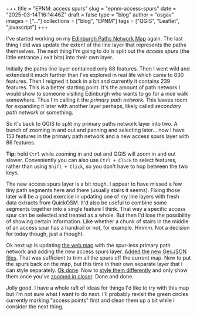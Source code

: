 
+++
title = "EPNM: access spurs"
slug = "epnm-access-spurs"
date = "2025-03-14T16:14:46Z"
draft = false
type = "blog"
author = "osgav"
images = ["..."]
collections = ["blog", "EPNM"]
tags = ["QGIS", "Leaflet", "javascript"]
+++

I've started working on my [Edinburgh Paths Network Map](/portfolio/edinburgh-paths-network-map.html) again. The last thing I did was update the extent of the line layer that represents the paths themselves. The next thing I'm going to do is split out the *access spurs* (the little entrance / exit bits) into their own layer. 

Initially the paths line layer contained only 88 features. Then I went wild and extended it much further than I've explored in real life which came to 830 features. Then I reigned it back in a bit and currently it contains 239 features. This is a better starting point. It's the amount of path network I would show to someone visiting Edinburgh who wants to go for a nice walk somewhere. Thus I'm calling it the *primary path network.* This leaves room for expanding it later with another layer perhaps, likely called *secondary path network* or something. 

So it's back to QGIS to split my primary paths network layer into two. A bunch of zooming in and out and panning and selecting later... now I have 153 features in the primary path network and a new access spurs layer with 86 features. 

**Tip:** hold `Ctrl` while zooming in and out and QGIS will zoom in and out slower. Conveniently you can also use `Ctrl + Click` to select features, rather than using `Shift + Click`, so you don't have to hop between the two keys. 

The new access spurs layer is a bit rough. I appear to have missed a few tiny path segments here and there (usually stairs it seems). Fixing those later will be a good exercise in updating one of my line layers with fresh data extracts from QuickOSM. It'd also be useful to combine some segments together into a single feature I think. That way a specific access spur can be selected and treated as a whole. But then I'd lose the possibility of showing certain information. Like whether a chunk of stairs in the middle of an access spur has a handrail or not, for example. Hmmm. Not a decision for today though, just a thought. 

Ok next up is updating [the web map](https://github.com/osgav/edinburgh-paths-network) with the spur-less primary path network and adding the new access spurs layer. [Added the new GeoJSON files](https://github.com/osgav/edinburgh-paths-network/commit/62fd538cd3cacd3714e9bc004115a99dbe4c4ecc). That was sufficient to trim all the spurs off the current map. Now to put the spurs back on the map, but this time in their own separate layer that I can style separately. [Ok done](https://github.com/osgav/edinburgh-paths-network/commit/4df9dd5582165b60b8d144fc69eddbbd24ffff27). Now to [style them differently](https://github.com/osgav/edinburgh-paths-network/commit/8c0859a98645f20bb3551aba7d61374ab4076958) and only show them once you've [zoomed in closer](https://github.com/osgav/edinburgh-paths-network/commit/5eb70e9ec55a051507d44a3f9106617f67d9753c). Done and done.

Jolly good. I have a whole raft of ideas for things I'd like to try with this map but I'm not sure what I want to do next. I'll probably revisit the green circles currently marking "access points" first and clean them up a bit while I consider the next thing.

<!--more-->
